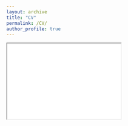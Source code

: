 ```yaml
---
layout: archive
title: "CV"
permalink: /CV/
author_profile: true
---
```


<iframe src="../files/CV_Khaled.p" height="200" width="300"></iframe>
